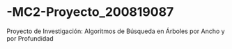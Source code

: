 # -MC2-Proyecto_200819087
Proyecto de Investigación: Algoritmos de Búsqueda en Árboles por Ancho y por Profundidad
